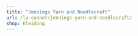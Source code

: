 ```yaml
---
title: "Jennings Yarn and Needlecraft"
url: /la-conner/jennings-yarn-and-needlecraft/
shop: Kleidung
---
```

